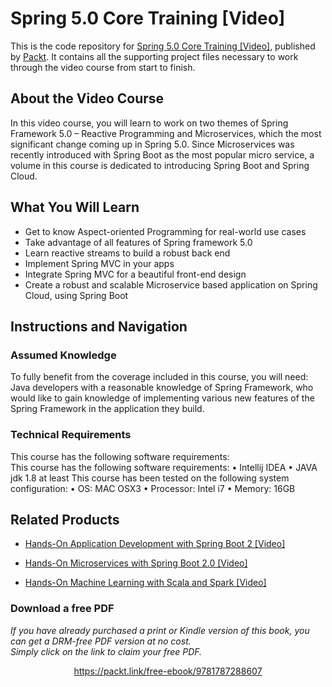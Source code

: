 # Spring 5.0 Core Training [Video]
This is the code repository for [Spring 5.0 Core Training [Video]](https://www.packtpub.com/web-development/spring-50-core-training-video?utm_source=github&utm_medium=repository&utm_campaign=9781787288607), published by [Packt](https://www.packtpub.com/?utm_source=github). It contains all the supporting project files necessary to work through the video course from start to finish.
## About the Video Course
In this video course, you will learn to work on two themes of Spring Framework 5.0 – Reactive Programming and Microservices, which the most significant change coming up in Spring 5.0. Since Microservices was recently introduced with Spring Boot as the most popular micro service, a volume in this course is dedicated to introducing Spring Boot and Spring Cloud.

<H2>What You Will Learn</H2>
<DIV class=book-info-will-learn-text>
<UL>
<LI>Get to know Aspect-oriented Programming for real-world use cases 
<LI>Take advantage of all features of Spring framework 5.0 
<LI>Learn reactive streams to build a robust back end 
<LI>Implement Spring MVC in your apps 
<LI>Integrate Spring MVC for a beautiful front-end design 
<LI>Create a robust and scalable Microservice based application on Spring Cloud, using Spring Boot </LI></UL></DIV>

## Instructions and Navigation
### Assumed Knowledge
To fully benefit from the coverage included in this course, you will need:<br/>
Java developers with a reasonable knowledge of Spring Framework, who would like to gain knowledge of implementing various new features of the Spring Framework in the application they build.
### Technical Requirements
This course has the following software requirements:<br/>
This course has the following software requirements:
	•	Intellij IDEA
	•	JAVA jdk 1.8 at least
This course has been tested on the following system configuration:
	•	OS: MAC OSX3
	•	Processor: Intel i7 
	•	Memory: 16GB


## Related Products
* [Hands-On Application Development with Spring Boot 2 [Video]](https://www.packtpub.com/big-data-and-business-intelligence/hands-machine-learning-scala-and-spark-video?utm_source=github&utm_medium=repository&utm_campaign=9781789342468)

* [Hands-On Microservices with Spring Boot 2.0 [Video]](https://www.packtpub.com/big-data-and-business-intelligence/hands-machine-learning-scala-and-spark-video?utm_source=github&utm_medium=repository&utm_campaign=9781789342468)

* [Hands-On Machine Learning with Scala and Spark [Video]](https://www.packtpub.com/big-data-and-business-intelligence/hands-machine-learning-scala-and-spark-video?utm_source=github&utm_medium=repository&utm_campaign=9781789342468)

### Download a free PDF

 <i>If you have already purchased a print or Kindle version of this book, you can get a DRM-free PDF version at no cost.<br>Simply click on the link to claim your free PDF.</i>
<p align="center"> <a href="https://packt.link/free-ebook/9781787288607">https://packt.link/free-ebook/9781787288607 </a> </p>